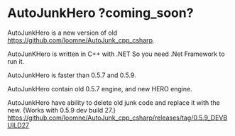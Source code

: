 # AutoJunkHero ?coming_soon?

AutoJunkHero is a new version of old https://github.com/loomne/AutoJunk_cpp_csharp.

AutoJunKHero is written in C++ with .NET So you need .Net Framework to run it.

AutoJunkHero is faster than 0.5.7 and 0.5.9.

AutoJunkHero contain old 0.5.7 engine, and new HERO engine.

AutoJunkHero have ability to delete old junk code and replace it with the new. {Works with 0.5.9 dev build 27.}
https://github.com/loomne/AutoJunk_cpp_csharp/releases/tag/0.5.9_DEVBUILD27
